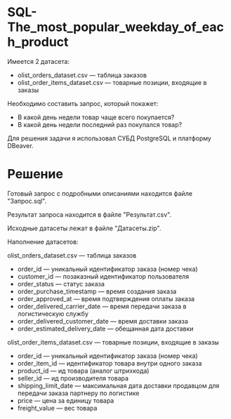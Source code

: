 # SQL-The_most_popular_weekday_of_each_product

Имеется 2 датасета:
- olist_orders_dataset.csv —  таблица заказов
- olist_order_items_dataset.csv —  товарные позиции, входящие в заказы

Необходимо составить запрос, который покажет:
- В какой день недели товар чаще всего покупается?
- В какой день недели последний раз покупался товар?

Для решения задачи я использовал СУБД PostgreSQL и платформу DBeaver.

# Решение

Готовый запрос с подробными описаниями находится файле "Запрос.sql".

Результат запроса находится в файле "Результат.csv".

Исходные датасеты лежат в файле "Датасеты.zip".

Наполнение датасетов:

olist_orders_dataset.csv —  таблица заказов
- order_id —  уникальный идентификатор заказа (номер чека)
- customer_id —  позаказный идентификатор пользователя
- order_status —  статус заказа
- order_purchase_timestamp —  время создания заказа
- order_approved_at —  время подтверждения оплаты заказа
- order_delivered_carrier_date —  время передачи заказа в логистическую службу
- order_delivered_customer_date —  время доставки заказа
- order_estimated_delivery_date —  обещанная дата доставки

olist_order_items_dataset.csv —  товарные позиции, входящие в заказы
- order_id —  уникальный идентификатор заказа (номер чека)
- order_item_id —  идентификатор товара внутри одного заказа
- product_id —  ид товара (аналог штрихкода)
- seller_id — ид производителя товара
- shipping_limit_date —  максимальная дата доставки продавцом для передачи заказа партнеру по логистике
- price —  цена за единицу товара
- freight_value —  вес товара
